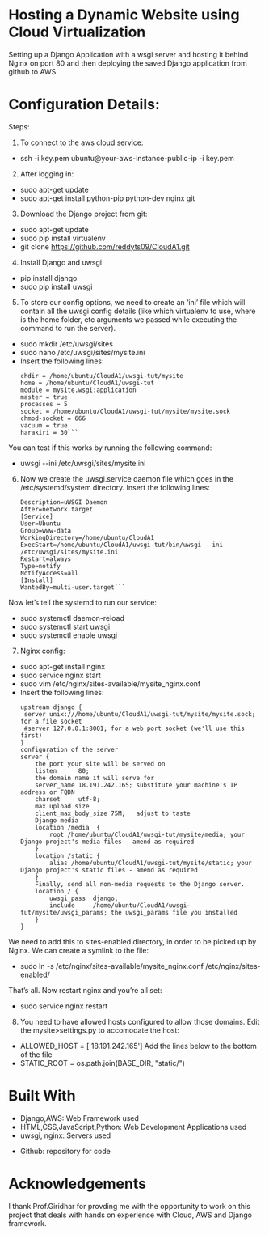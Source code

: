 # Hosting a Dynamic Website using Cloud Virtualization
Setting up a Django Application with a wsgi server 
and hosting it behind Nginx on port 80 and then deploying the saved Django application from github to AWS.

# Configuration Details:
Steps:
1. To connect to the aws cloud service:
- ssh -i key.pem ubuntu@your-aws-instance-public-ip -i key.pem

2. After logging in:
- sudo apt-get update 
- sudo apt-get install python-pip python-dev nginx git

3. Download the Django project from git:
- sudo apt-get update 
- sudo pip install virtualenv 
- git clone https://github.com/reddyts09/CloudA1.git

4. Install Django and uwsgi
- pip install django
- sudo pip install uwsgi

5. To store our config options, we need to create an ‘ini’ file which will contain all the uwsgi config details (like which virtualenv to use, where is the home folder, etc arguments we passed while executing the command to run the server).
- sudo mkdir /etc/uwsgi/sites
- sudo nano /etc/uwsgi/sites/mysite.ini
- Insert the following lines:
   ```[uwsgi]
   chdir = /home/ubuntu/CloudA1/uwsgi-tut/mysite
   home = /home/ubuntu/CloudA1/uwsgi-tut
   module = mysite.wsgi:application
   master = true
   processes = 5
   socket = /home/ubuntu/CloudA1/uwsgi-tut/mysite/mysite.sock
   chmod-socket = 666
   vacuum = true
   harakiri = 30```
 You can test if this works by running the following command:
- uwsgi --ini /etc/uwsgi/sites/mysite.ini

6. Now we create the uwsgi.service daemon file which goes in the /etc/systemd/system directory. Insert the following lines:
   ```[Unit]
   Description=uWSGI Daemon 
   After=network.target
   [Service]
   User=Ubuntu
   Group=www-data
   WorkingDirectory=/home/ubuntu/CloudA1
   ExecStart=/home/ubuntu/CloudA1/uwsgi-tut/bin/uwsgi --ini /etc/uwsgi/sites/mysite.ini
   Restart=always 
   Type=notify
   NotifyAccess=all
   [Install]
   WantedBy=multi-user.target```
  Now let’s tell the systemd to run our service:
- sudo systemctl daemon-reload 
- sudo systemctl start uwsgi 
- sudo systemctl enable uwsgi

7. Nginx config:
- sudo apt-get install nginx
- sudo service nginx start
- sudo vim /etc/nginx/sites-available/mysite_nginx.conf
- Insert the following lines:
   ```the upstream component nginx needs to connect to
   upstream django {
    server unix:///home/ubuntu/CloudA1/uwsgi-tut/mysite/mysite.sock; for a file socket
    #server 127.0.0.1:8001; for a web port socket (we'll use this first)
  }
  configuration of the server
   server {
       the port your site will be served on
       listen      80;
       the domain name it will serve for
       server_name 18.191.242.165; substitute your machine's IP address or FQDN
       charset     utf-8;
       max upload size
       client_max_body_size 75M;   adjust to taste
       Django media
       location /media  {
           root /home/ubuntu/CloudA1/uwsgi-tut/mysite/media; your Django project's media files - amend as required
       }
       location /static {
           alias /home/ubuntu/CloudA1/uwsgi-tut/mysite/static; your Django project's static files - amend as required
       }
       Finally, send all non-media requests to the Django server.
       location / {
           uwsgi_pass  django;
           include     /home/ubuntu/CloudA1/uwsgi-tut/mysite/uwsgi_params; the uwsgi_params file you installed
       }
   }
 We need to add this to sites-enabled directory, in order to be picked up by Nginx. We can create a symlink to the file:
- sudo ln -s /etc/nginx/sites-available/mysite_nginx.conf /etc/nginx/sites-enabled/

 That’s all. Now restart nginx and you’re all set:
- sudo service nginx restart

8. You need to have allowed hosts configured to allow those domains. Edit the mysite>settings.py to accomodate the host:
- ALLOWED_HOST = ['18.191.242.165']
Add the lines below to the bottom of the file 
- STATIC_ROOT = os.path.join(BASE_DIR, "static/")

# Built With
- Django,AWS: Web Framework used
- HTML,CSS,JavaScript,Python: Web Development Applications used
- uwsgi, nginx: Servers used
* Github: repository for code

# Acknowledgements
I thank Prof.Giridhar for provding me with the opportunity to work on this project that deals with hands on experience with Cloud, AWS and Django framework.
